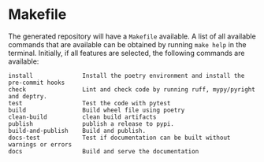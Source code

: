 # Makefile

The generated repository will have a `Makefile` available. A list of all
available commands that are available can be obtained by running
`make help` in the terminal. Initially, if all features are selected, the following commands are
available:

```
install              Install the poetry environment and install the pre-commit hooks
check                Lint and check code by running ruff, mypy/pyright and deptry.
test                 Test the code with pytest
build                Build wheel file using poetry
clean-build          clean build artifacts
publish              publish a release to pypi.
build-and-publish    Build and publish.
docs-test            Test if documentation can be built without warnings or errors
docs                 Build and serve the documentation
```
